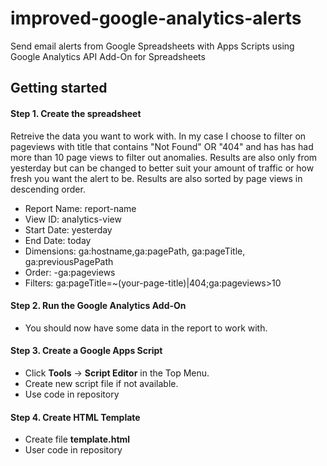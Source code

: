 # improved-google-analytics-alerts

Send email alerts from Google Spreadsheets with Apps Scripts using Google Analytics API Add-On for Spreadsheets

## Getting started

#### Step 1. Create the spreadsheet

Retreive the data you want to work with. In my case I choose to filter on pageviews with title that contains "Not Found" OR "404" and has has had more than 10 page views to filter out anomalies. Results are also only from yesterday but can be changed to better suit your amount of traffic or how fresh you want the alert to be. Results are also sorted by page views in descending order.

* Report Name: report-name
* View ID: analytics-view
* Start Date: yesterday
* End Date: today
* Dimensions:	ga:hostname,ga:pagePath, ga:pageTitle, ga:previousPagePath
* Order: -ga:pageviews
* Filters: ga:pageTitle=~(your-page-title)|404;ga:pageviews>10

#### Step 2. Run the Google Analytics Add-On

* You should now have some data in the report to work with.

#### Step 3. Create a Google Apps Script

* Click **Tools** -> **Script Editor** in the Top Menu.
* Create new script file if not available.
* Use code in repository

#### Step 4. Create HTML Template

* Create file **template.html**
* User code in repository
